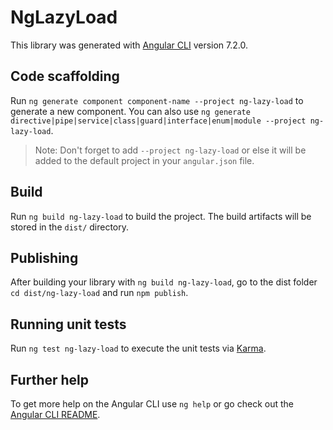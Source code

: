 # NgLazyLoad

This library was generated with [Angular CLI](https://github.com/angular/angular-cli) version 7.2.0.

## Code scaffolding

Run `ng generate component component-name --project ng-lazy-load` to generate a new component. You can also use `ng generate directive|pipe|service|class|guard|interface|enum|module --project ng-lazy-load`.
> Note: Don't forget to add `--project ng-lazy-load` or else it will be added to the default project in your `angular.json` file. 

## Build

Run `ng build ng-lazy-load` to build the project. The build artifacts will be stored in the `dist/` directory.

## Publishing

After building your library with `ng build ng-lazy-load`, go to the dist folder `cd dist/ng-lazy-load` and run `npm publish`.

## Running unit tests

Run `ng test ng-lazy-load` to execute the unit tests via [Karma](https://karma-runner.github.io).

## Further help

To get more help on the Angular CLI use `ng help` or go check out the [Angular CLI README](https://github.com/angular/angular-cli/blob/master/README.md).
